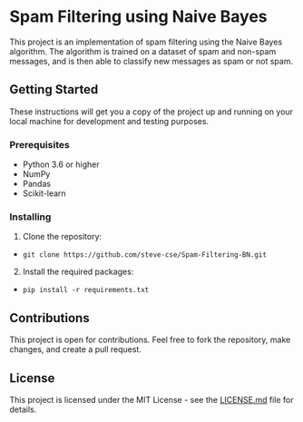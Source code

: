 # Spam Filtering using Naive Bayes

This project is an implementation of spam filtering using the Naive Bayes algorithm. The algorithm is trained on a dataset of spam and non-spam messages, and is then able to classify new messages as spam or not spam.

## Getting Started

These instructions will get you a copy of the project up and running on your local machine for development and testing purposes.

### Prerequisites
- Python 3.6 or higher
- NumPy
- Pandas
- Scikit-learn

### Installing
1. Clone the repository:

 - `git clone https://github.com/steve-cse/Spam-Filtering-BN.git`

 2. Install the required packages:

 - `pip install -r requirements.txt`

 ## Contributions
This project is open for contributions. Feel free to fork the repository, make changes, and create a pull request.

## License
This project is licensed under the MIT License - see the [LICENSE.md](LICENSE.md) file for details.